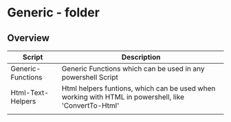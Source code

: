 # Generic - folder

## Overview

| Script            | Description                                                                                          |
|-------------------|------------------------------------------------------------------------------------------------------|
| Generic-Functions | Generic Functions which can be used in any powershell Script                                         |
| Html-Text-Helpers | Html helpers funtions, which can be used when working with HTML in powershell, like 'ConvertTo-Html' |
|                   |                                                                                                      |
